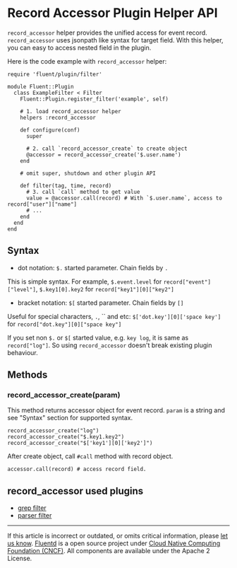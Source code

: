 # Record Accessor Plugin Helper API

`record_accessor` helper provides the unified access for event record.
`record_accessor` uses jsonpath like syntax for target field. With this
helper, you can easy to access nested field in the plugin.

Here is the code example with `record_accessor` helper:

``` {.CodeRay}
require 'fluent/plugin/filter'

module Fluent::Plugin
  class ExampleFilter < Filter
    Fluent::Plugin.register_filter('example', self)

    # 1. load record_accessor helper
    helpers :record_accessor

    def configure(conf)
      super

      # 2. call `record_accessor_create` to create object
      @accessor = record_accessor_create('$.user.name')
    end

    # omit super, shutdown and other plugin API

    def filter(tag, time, record)
      # 3. call `call` method to get value
      value = @accessor.call(record) # With `$.user.name`, access to record["user"]["name"]
      # ...
    end
  end
end
```


## Syntax

-   dot notation: `$.` started parameter. Chain fields by `.`

This is simple syntax. For example, `$.event.level` for
`record["event"]["level"]`, `$.key1[0].key2` for
`record["key1"][0]["key2"]`

-   bracket notation: `$[` started parameter. Chain fields by `[]`

Useful for special characters, `.`, `` and etc:
`$['dot.key'][0]['space key']` for `record["dot.key"][0]["space key"]`

If you set non `$.` or `$[` started value, e.g. `key log`, it is same as
`record["log"]`. So using `record_accessor` doesn't break existing
plugin behaviour.


## Methods


### record\_accessor\_create(param)

This method returns accessor object for event record. `param` is a
string and see "Syntax" section for supported syntax.

``` {.CodeRay}
record_accessor_create("log")
record_accessor_create("$.key1.key2")
record_accessor_create("$['key1'][0]['key2']")
```

After create object, call `#call` method with record object.

``` {.CodeRay}
accessor.call(record) # access record field.
```


## record\_accessor used plugins

-   [grep filter](/articles/filter_grep.md)
-   [parser filter](/articles/filter_parser.md)


------------------------------------------------------------------------

If this article is incorrect or outdated, or omits critical information,
please [let us know](https://github.com/fluent/fluentd-docs/issues?state=open).
[Fluentd](http://www.fluentd.org/) is a open source project under [Cloud
Native Computing Foundation (CNCF)](https://cncf.io/). All components
are available under the Apache 2 License.
